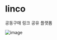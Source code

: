 # linco
공동구매 링크 공유 플랫폼

![image](https://user-images.githubusercontent.com/56578913/140436467-5088aeab-d774-4e69-bc89-c8bd6a28d934.png)
